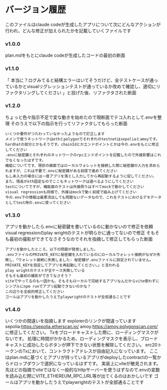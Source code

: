 # バージョン履歴

このファイルはclaude codeが生成したアプリについて次にどんなアクションが行われ、どんな修正が加えられたかを記載していくファイルです


### v1.0.0
plan.mdをもとにclaude codeが生成したコードの最初の断面

### v1.1.0
「 本当に？ログみてると結構エラーはいてそうだけど、全テストケースが通っているかとvisualリグレッションテストが通っているか改めて確認し、適切にリファクタリングしてください 」と投げた後、リファクタされた断面

### v1.2.0
ちょっと色々指示不足で変な動きを始めたので現断面でテコ入れとして.envを整理
そのうえで以下の指示を行ってリファクタしてもらった断面
```
いくつか要件がつたわっていなかったようなので訂正します
メインで使うネットワークはethとpolygonでそれぞれのtestnetはsepoliaとamoyです。hardhatの部分とかもそうです。chainIdとかエンドポイントとかは今の.envをもとに修正してください
.envに秘密鍵とそれぞれのネットワークのrpcエンドポイントを記載したので外接影響はこれでなくなったはずです。
機能についてです、現状の画面ではローカルウォレットを接続した際に秘密鍵の入力を求められますが、これは不要で.envに秘密鍵がある前提で進めてください
もし未入力の場合には一度アプリを落とし入力してから再起動するように促してください。
また、残高がeth固定なのでここもネットワークは選べるようにしてください
testについてですが、機能面のテストは外接周りはすべてmockで動かしてください
visual regressionも同様で、外接はmockで動く前提で組み上げてください
今の.env下の情報は最悪流出しても問題ないデータなので、これをテストにおけるデモデータとしてtest用の.envに使ってください
```


### v1.3.0
アプリを動かしたら.envに秘密鍵を書いているのに動かないので修正を依頼
visual regressionのplay wrightのテストが明らかに通ってないので修正
そもそも最初の撮影ができてなさそうなのでそれを指摘して修正してもらった断面

```
アプリを動かしたところ、以下の問題が発覚しました。
.envファイルのPRIVATE_KEYに秘密鍵を入れているのにローカルウォレット接続がなぜか失敗し、「ウォレット接続に失敗しました: 秘密鍵が.envファイルに設定されていません。PRIVATE_KEYを設定してアプリを再起動してください。」と言われる
play wrightのテストが全ケース失敗している
そもそも最初の撮影ができてなさそう？
viteでやってるのも一因かも、そもそもローカルで完結するアプリなんだからvite使わずにシンプルにnpm runでアプリ起動できないのかな？
この辺りを全般的修正してください
ゴールはアプリを動かしたうえでplaywrightのテストが全部通ることです
```

### v1.4.0
いくつかの間違いを指摘します
explorerのリンクが間違っています
sepolia:https://sepolia.etherscan.io/
amoy:https://amoy.polygonscan.com/
に修正してください。
Txをブロードキャストした際に、ローディングマスクがないです。
処理に時間がかかるため、ローディングマスクを表示し、ブロードキャストに成功したらボタンが押下できない状態を解除してください。
erc20トークンのTxにおいて、コントラクトアドレスが自由記入になっています。
ここはplan.mdに基づくとアプリが持っているアプリがdeployしたcontractの一覧からドロップダウンで選択になっているはずです。
実装上にviteが散見されます。
先ほどの指摘でviteではなく一般的なhttpサーバーを使うはずなので.envの変数を読み込む際にVITE_ETHEREUM_RPC_URL等が出てくるのはおかしいです
ゴールはアプリを動かしたうえでplaywrightのテストが全部通ることです
